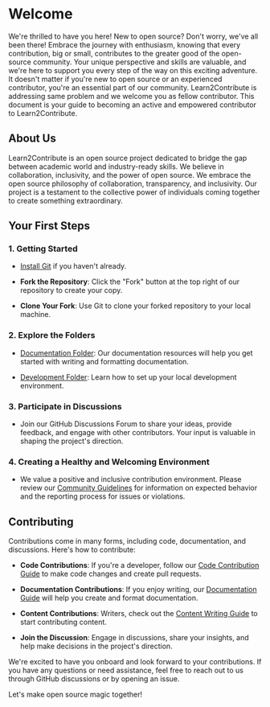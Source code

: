 # Welcome

We're thrilled to have you here! New to open source? Don't worry, we've all been there! Embrace the journey with enthusiasm, 
knowing that every contribution, big or small, contributes to the greater good of the open-source community. Your unique perspective and skills are valuable, 
and we're here to support you every step of the way on this exciting adventure. It doesn't matter if you're new to open source or an experienced contributor, you're an essential part of our community. 
Learn2Contribute is addressing same problem and we welcome you as fellow contributor.
This document is your guide to becoming an active and empowered contributor to Learn2Contribute.

## About Us

Learn2Contribute is an open source project dedicated to bridge the gap between academic world and industry-ready skills. We believe in collaboration, inclusivity, and the power of open source. 
We embrace the open source philosophy of collaboration, transparency, and inclusivity. Our project is a testament to the collective power of individuals coming together to create something extraordinary.

## Your First Steps

### 1. Getting Started

- [Install Git](https://git-scm.com/book/en/v2/Getting-Started-Installing-Git) if you haven't already.

- **Fork the Repository**: Click the "Fork" button at the top right of our repository to create your copy.

- **Clone Your Fork**: Use Git to clone your forked repository to your local machine.

### 2. Explore the Folders

- [Documentation Folder](./documentation): Our documentation resources will help you get started with writing and formatting documentation.

- [Development Folder](./development): Learn how to set up your local development environment.

### 3. Participate in Discussions

- Join our GitHub Discussions Forum to share your ideas, provide feedback, and engage with other contributors. Your input is valuable in shaping the project's direction.

### 4. Creating a Healthy and Welcoming Environment

- We value a positive and inclusive contribution environment. Please review our [Community Guidelines](code-of-conduct.md) for information on expected behavior and the reporting process for issues or violations.

## Contributing

Contributions come in many forms, including code, documentation, and discussions. Here's how to contribute:

- **Code Contributions**: If you're a developer, follow our [Code Contribution Guide](./documentation/code-contribution.md) to make code changes and create pull requests.

- **Documentation Contributions**: If you enjoy writing, our [Documentation Guide](./documentation/get_started_guide.md) will help you create and format documentation.

- **Content Contributions**: Writers, check out the [Content Writing Guide](./documentation/content-contribution.md) to start contributing content.

- **Join the Discussion**: Engage in discussions, share your insights, and help make decisions in the project's direction.

We're excited to have you onboard and look forward to your contributions. If you have any questions or need assistance, feel free to reach out to us through GitHub discussions or by opening an issue.

Let's make open source magic together!
